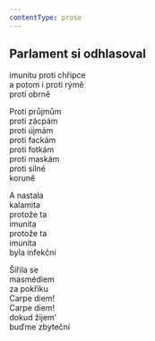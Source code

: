 ```yaml
---
contentType: prose
---
```


## Parlament si odhlasoval

imunitu proti chřipce  
a potom i proti rýmě  
proti obrně

Proti průjmům  
proti zácpám  
proti újmám  
proti fackám  
proti fotkám  
proti maskám  
proti silné  
koruně

A nastala  
kalamita  
protože ta  
imunita  
protože ta  
imunita  
byla infekční

Šířila se  
masmédiem  
za pokřiku  
Carpe diem!  
Carpe diem!  
dokud žijem’  
buďme zbyteční

